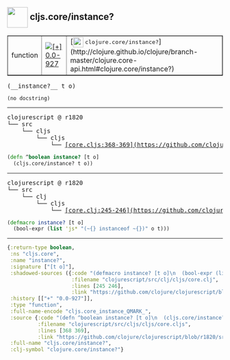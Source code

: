 ## <img width="48px" valign="middle" src="http://i.imgur.com/Hi20huC.png"> cljs.core/instance?

 <table border="1">
<tr>
<td>function</td>
<td><a href="https://github.com/cljsinfo/api-refs/tree/0.0-927"><img valign="middle" alt="[+] 0.0-927" src="https://img.shields.io/badge/+-0.0--927-lightgrey.svg"></a> </td>
<td>
[<img height="24px" valign="middle" src="http://i.imgur.com/1GjPKvB.png"> <samp>clojure.core/instance?</samp>](http://clojure.github.io/clojure/branch-master/clojure.core-api.html#clojure.core/instance?)
</td>
</tr>
</table>

 <samp>
(__instance?__ t o)<br>
</samp>

```
(no docstring)
```

---

 <pre>
clojurescript @ r1820
└── src
    └── cljs
        └── cljs
            └── <ins>[core.cljs:368-369](https://github.com/clojure/clojurescript/blob/r1820/src/cljs/cljs/core.cljs#L368-L369)</ins>
</pre>

```clj
(defn ^boolean instance? [t o]
  (cljs.core/instance? t o))
```


---

 <pre>
clojurescript @ r1820
└── src
    └── clj
        └── cljs
            └── <ins>[core.clj:245-246](https://github.com/clojure/clojurescript/blob/r1820/src/clj/cljs/core.clj#L245-L246)</ins>
</pre>

```clj
(defmacro instance? [t o]
  (bool-expr (list 'js* "(~{} instanceof ~{})" o t)))
```

---

```clj
{:return-type boolean,
 :ns "cljs.core",
 :name "instance?",
 :signature ["[t o]"],
 :shadowed-sources ({:code "(defmacro instance? [t o]\n  (bool-expr (list 'js* \"(~{} instanceof ~{})\" o t)))",
                     :filename "clojurescript/src/clj/cljs/core.clj",
                     :lines [245 246],
                     :link "https://github.com/clojure/clojurescript/blob/r1820/src/clj/cljs/core.clj#L245-L246"}),
 :history [["+" "0.0-927"]],
 :type "function",
 :full-name-encode "cljs.core_instance_QMARK_",
 :source {:code "(defn ^boolean instance? [t o]\n  (cljs.core/instance? t o))",
          :filename "clojurescript/src/cljs/cljs/core.cljs",
          :lines [368 369],
          :link "https://github.com/clojure/clojurescript/blob/r1820/src/cljs/cljs/core.cljs#L368-L369"},
 :full-name "cljs.core/instance?",
 :clj-symbol "clojure.core/instance?"}

```
